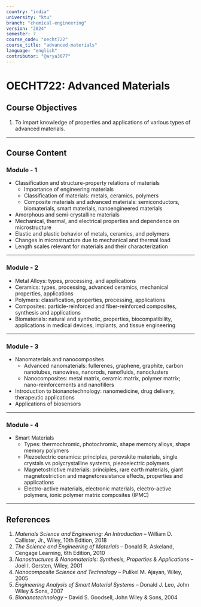 ```yaml
---
country: "india"
university: "ktu"
branch: "chemical-engineering"
version: "2024"
semester: 7
course_code: "oecht722"
course_title: "advanced-materials"
language: "english"
contributor: "@arya3077"
---
```


# OECHT722: Advanced Materials

## Course Objectives
1. To impart knowledge of properties and applications of various types of advanced materials.
---
## Course Content

### Module - 1
* Classification and structure-property relations of materials
  - Importance of engineering materials
  - Classification of materials: metals, ceramics, polymers
  - Composite materials and advanced materials: semiconductors, biomaterials, smart materials, nanoengineered materials
* Amorphous and semi-crystalline materials
* Mechanical, thermal, and electrical properties and dependence on microstructure
* Elastic and plastic behavior of metals, ceramics, and polymers
* Changes in microstructure due to mechanical and thermal load
* Length scales relevant for materials and their characterization  
---

### Module - 2
* Metal Alloys: types, processing, and applications
* Ceramics: types, processing, advanced ceramics, mechanical properties, applications
* Polymers: classification, properties, processing, applications
* Composites: particle-reinforced and fiber-reinforced composites, synthesis and applications
* Biomaterials: natural and synthetic, properties, biocompatibility, applications in medical devices, implants, and tissue engineering  
---

### Module - 3
* Nanomaterials and nanocomposites
  - Advanced nanomaterials: fullerenes, graphene, graphite, carbon nanotubes, nanowires, nanorods, nanofluids, nanoclusters
  - Nanocomposites: metal matrix, ceramic matrix, polymer matrix; nano-reinforcements and nanofillers
* Introduction to bionanotechnology: nanomedicine, drug delivery, therapeutic applications
* Applications of biosensors  
---

### Module - 4
* Smart Materials
  - Types: thermochromic, photochromic, shape memory alloys, shape memory polymers
  - Piezoelectric ceramics: principles, perovskite materials, single crystals vs polycrystalline systems, piezoelectric polymers
  - Magnetostrictive materials: principles, rare earth materials, giant magnetostriction and magnetoresistance effects, properties and applications
  - Electro-active materials, electronic materials, electro-active polymers, ionic polymer matrix composites (IPMC)  

---
## References
1. *Materials Science and Engineering: An Introduction* – William D. Callister, Jr., Wiley, 10th Edition, 2018
2. *The Science and Engineering of Materials* – Donald R. Askeland, Cengage Learning, 6th Edition, 2010
3. *Nanostructures & Nanomaterials: Synthesis, Properties & Applications* – Joel I. Gersten, Wiley, 2001
4. *Nanocomposite Science and Technology* – Pulikel M. Ajayan, Wiley, 2005
5. *Engineering Analysis of Smart Material Systems* – Donald J. Leo, John Wiley & Sons, 2007
6. *Bionanotechnology* – David S. Goodsell, John Wiley & Sons, 2004
